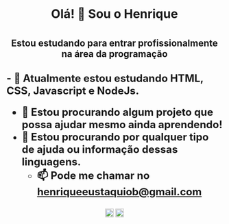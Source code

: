 <h1 align="center">Olá! 👋 Sou o Henrique<h1>
<h2 align="center">Estou estudando para entrar profissionalmente na área da programação<h2>  

<!--
**H-Barros/H-Barros** is a ✨ _special_ ✨ repository because its `README.md` (this file) appears on your GitHub profile.

Here are some ideas to get you started:

- 🔭 I’m currently working on ...
- 🌱 I’m currently learning ...
- 👯 I’m looking to collaborate on ...
- 🤔 I’m looking for help with ...
- 💬 Ask me about ...
- 📫 How to reach me: ...
- 😄 Pronouns: ...
- ⚡ Fun fact: ...
-->
<font size = 5>- 🌱 Atualmente estou estudando HTML, CSS, Javascript e NodeJs.<br>
- 👯 Estou procurando algum projeto que possa ajudar mesmo ainda aprendendo!<br>
- 🤔 Estou procurando por qualquer tipo de ajuda ou informação dessas linguagens.<br>
  - 📫 Pode me chamar no henriqueeustaquiob@gmail.com</font>
  
<p align="center">
<a href="https://www.linkedin.com/in/henrique-barros-71b006214/" target="blank"><img align="center" src="https://cdn.jsdelivr.net/npm/simple-icons@3.0.1/icons/linkedin.svg" alt="Barros" height="20" width="20" /></a>
<a href="https://www.instagram.com/henriquebaarros/" target="blank"><img align="center" src="https://cdn.jsdelivr.net/npm/simple-icons@3.0.1/icons/instagram.svg" alt="Barros" height="20" width="20" /></a>
</p>
